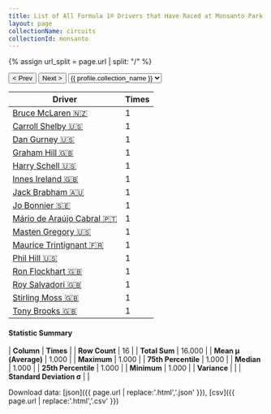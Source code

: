 ```yaml
---
title: List of All Formula 1® Drivers that Have Raced at Monsanto Park Circuit
layout: page
collectionName: circuits
collectionId: monsanto
---
```


{% assign url_split = page.url | split: "/" %}
<div id="collection-navigation">
<button onclick="selector.options[selector.selectedIndex-1].value && (window.location = selector.options[selector.selectedIndex-1].value);">&lt; Prev</button>
<button onclick="selector.options[selector.selectedIndex+1].value && (window.location = selector.options[selector.selectedIndex+1].value);">Next &gt;</button>
<select id="selector" onchange="this.options[this.selectedIndex].value && (window.location = this.options[this.selectedIndex].value);">
  {% for collectionId in site.data[page.collectionName].refs %}
    {% if collectionId == page.collectionId %}
      {% assign selected = "selected" %}
    {% else %}
      {% assign selected = "" %}
    {% endif %}
    {% assign profile = site.data[page.collectionName][collectionId].profile %}
    <option value="/f1/{{ page.collectionName }}/{{ collectionId }}/{{ url_split[4] }}" {{ selected }}>{{ profile.collection_name }}</option>
  {% endfor %}
</select>
</div>

| Driver | Times |
|--|--|
| [Bruce McLaren 🇳🇿](/f1/drivers/mclaren) | 1 |
| [Carroll Shelby 🇺🇸](/f1/drivers/shelby) | 1 |
| [Dan Gurney 🇺🇸](/f1/drivers/gurney) | 1 |
| [Graham Hill 🇬🇧](/f1/drivers/hill) | 1 |
| [Harry Schell 🇺🇸](/f1/drivers/schell) | 1 |
| [Innes Ireland 🇬🇧](/f1/drivers/ireland) | 1 |
| [Jack Brabham 🇦🇺](/f1/drivers/jack_brabham) | 1 |
| [Jo Bonnier 🇸🇪](/f1/drivers/bonnier) | 1 |
| [Mário de Araújo Cabral 🇵🇹](/f1/drivers/cabral) | 1 |
| [Masten Gregory 🇺🇸](/f1/drivers/gregory) | 1 |
| [Maurice Trintignant 🇫🇷](/f1/drivers/trintignant) | 1 |
| [Phil Hill 🇺🇸](/f1/drivers/phil_hill) | 1 |
| [Ron Flockhart 🇬🇧](/f1/drivers/flockhart) | 1 |
| [Roy Salvadori 🇬🇧](/f1/drivers/salvadori) | 1 |
| [Stirling Moss 🇬🇧](/f1/drivers/moss) | 1 |
| [Tony Brooks 🇬🇧](/f1/drivers/brooks) | 1 |

#### Statistic Summary

| **Column** | **Times** |
| **Row Count** | 16 |
| **Total Sum** | 16.000 |
| **Mean μ (Average)** | 1.000 |
| **Maximum** | 1.000 |
| **75th Percentile** | 1.000 |
| **Median** | 1.000 |
| **25th Percentile** | 1.000 |
| **Minimum** | 1.000 |
| **Variance** |  |
| **Standard Deviation σ** |  |

Download data: [json]({{ page.url | replace:'.html','.json' }}), [csv]({{ page.url | replace:'.html','.csv' }})
